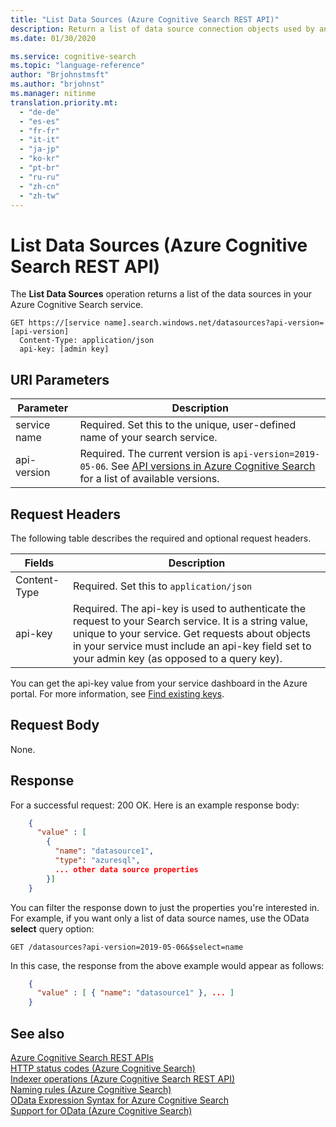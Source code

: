 ```yaml
---
title: "List Data Sources (Azure Cognitive Search REST API)"
description: Return a list of data source connection objects used by an Azure Cognitive Search indexer.
ms.date: 01/30/2020

ms.service: cognitive-search
ms.topic: "language-reference"
author: "Brjohnstmsft"
ms.author: "brjohnst"
ms.manager: nitinme
translation.priority.mt:
  - "de-de"
  - "es-es"
  - "fr-fr"
  - "it-it"
  - "ja-jp"
  - "ko-kr"
  - "pt-br"
  - "ru-ru"
  - "zh-cn"
  - "zh-tw"
---
```

# List Data Sources (Azure Cognitive Search REST API)

The **List Data Sources** operation returns a list of the data sources in your Azure Cognitive Search service.  

```http
GET https://[service name].search.windows.net/datasources?api-version=[api-version]  
  Content-Type: application/json  
  api-key: [admin key]  
```  

## URI Parameters

| Parameter	  | Description  | 
|-------------|--------------|
| service name | Required. Set this to the unique, user-defined name of your search service. |
| api-version | Required. The current version is `api-version=2019-05-06`. See [API versions in Azure Cognitive Search](https://docs.microsoft.com/azure/search/search-api-versions) for a list of available versions.|

## Request Headers 

The following table describes the required and optional request headers.  

|Fields              |Description      |  
|--------------------|-----------------|  
|Content-Type|Required. Set this to `application/json`|  
|api-key|Required. The api-key is used to authenticate the request to your Search service. It is a string value, unique to your service. Get requests about objects in your service must include an api-key field set to your admin key (as opposed to a query key).|  

You can get the api-key value from your service dashboard in the Azure portal. For more information, see [Find existing keys](https://docs.microsoft.com/azure/search/search-security-api-keys#find-existing-keys). 

## Request Body  
 None.  

## Response  
 For a successful request: 200 OK. Here is an example response body:  

```json 
    {  
      "value" : [  
        {  
          "name": "datasource1",  
          "type": "azuresql",  
          ... other data source properties  
        }]  
    }  
```  

 You can filter the response down to just the properties you're interested in. For example, if you want only a list of data source names, use the OData **select** query option:  

```http 
GET /datasources?api-version=2019-05-06&$select=name  
```  

 In this case, the response from the above example would appear as follows:  

```json
    {  
      "value" : [ { "name": "datasource1" }, ... ]  
    }  
```  

## See also  
 [Azure Cognitive Search REST APIs](index.md)   
 [HTTP status codes &#40;Azure Cognitive Search&#41;](http-status-codes.md)   
 [Indexer operations &#40;Azure Cognitive Search REST API&#41;](indexer-operations.md)   
 [Naming rules &#40;Azure Cognitive Search&#41;](naming-rules.md)   
 [OData Expression Syntax for Azure Cognitive Search](https://docs.microsoft.com/azure/search/query-odata-filter-orderby-syntax)   
 [Support for OData &#40;Azure Cognitive Search&#41;](support-for-odata.md)  

